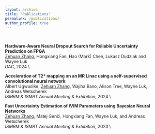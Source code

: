 ```yaml
---
layout: archive
title: "Publications"
permalink: /publications/
author_profile: true
---
```


<!-- {% if author.googlescholar %}
  You can also find my articles on <u><a href="{{author.googlescholar}}">my Google Scholar profile</a>.</u>
{% endif %}

{% include base_path %}

{% for post in site.publications reversed %}
  {% include archive-single.html %}
{% endfor %} -->

<br/>




**Hardware-Aware Neural Dropout Search for Reliable Uncertainty Prediction on FPGA** \
<u>Zehuan Zhang</u>, Hongxiang Fan, Hao (Mark) Chen, Lukasz Dudziak and Wayne Luk \
*DAC*, 2024  \

**Acceleration of T2\* mapping on an MR Linac using a self-supervised convolutional neural network** \
Albert Ugwudike, <u>Zehuan Zhang</u>, Wajiha Bano, Alison Tree, Wayne Luk, Andreas Wetscherek \
*ISMRM & ISMRT Annual Meeting & Exhibition*, 2024  \

**Fast Uncertainty Estimation of IVIM Parameters using Bayesian Neural Networks** \
<u>Zehuan Zhang</u>, Matej Genči, Hongxiang Fan, Wayne Luk, and Andreas Wetscherek  \
*ISMRM & ISMRT Annual Meeting & Exhibition*, 2023  \




